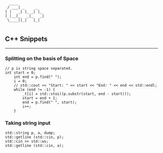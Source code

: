 ```
  ____            
 / ___| _     _   
| |   _| |_ _| |_ 
| |__|_   _|_   _|
 \____||_|   |_|  
                  
```
## C++ Snippets

***

### Splitting on the basis of Space
```
// p is string space separated.
int start = 0;
    int end = p.find(" ");
    i = 0;
    // std::cout << "Start: " << start << "End: " << end << std::endl;
    while (end != -1) {
        _t[i] = std::stoi((p.substr(start, end - start)));
        start = end + 1;
        end = p.find(" ", start);
        i++;
    }
```

### Taking string input
```
std::string p, a, dump;
std::getline (std::cin, p);
std::cin >> std::ws;
std::getline (std::cin, a);
```


